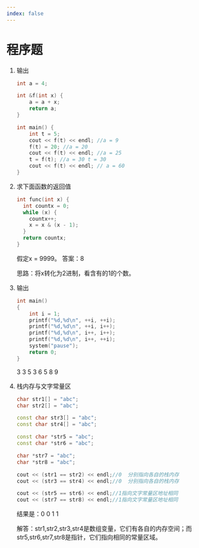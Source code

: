 ```yaml
---
index: false
---
```


# 程序题

1. 输出

    ```cpp
    int a = 4;
    
    int &f(int x) {
        a = a + x;
        return a;
    }
    
    int main() {
        int t = 5;
        cout << f(t) << endl; //a = 9
        f(t) = 20; //a = 20
        cout << f(t) << endl; //a = 25
        t = f(t); //a = 30 t = 30
        cout << f(t) << endl; // a = 60
    }
    ```

2. 求下面函数的返回值

    ```cpp
    int func(int x) {
      int countx = 0;
      while (x) {
        countx++;
        x = x & (x - 1);
      }
      return countx;
    }
    ```

   假定x = 9999。 答案：8

   思路：将x转化为2进制，看含有的1的个数。

3. 输出

    ```cpp
    int main()
    {
        int i = 1;
        printf("%d,%d\n", ++i, ++i);    
        printf("%d,%d\n", ++i, i++);   
        printf("%d,%d\n", i++, i++);    
        printf("%d,%d\n", i++, ++i);   
        system("pause");
        return 0;
    }
    ```

   3 3 5 3 6 5 8 9

4. 栈内存与文字常量区

   ```c++
   char str1[] = "abc";
   char str2[] = "abc";
   
   const char str3[] = "abc";
   const char str4[] = "abc";
   
   const char *str5 = "abc";
   const char *str6 = "abc";
   
   char *str7 = "abc";
   char *str8 = "abc";
   
   cout << (str1 == str2) << endl;//0  分别指向各自的栈内存
   cout << (str3 == str4) << endl;//0  分别指向各自的栈内存
   
   cout << (str5 == str6) << endl;//1指向文字常量区地址相同
   cout << (str7 == str8) << endl;//1指向文字常量区地址相同
   ```

   结果是：0 0 1 1

   解答：str1,str2,str3,str4是数组变量，它们有各自的内存空间；而str5,str6,str7,str8是指针，它们指向相同的常量区域。

